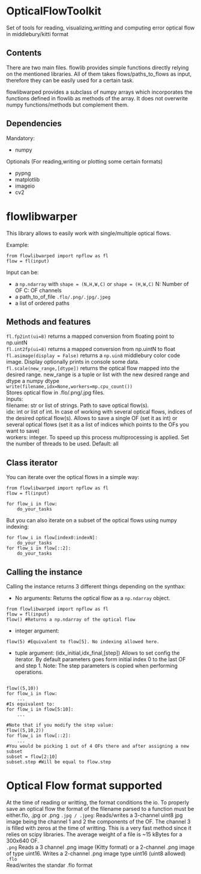 # OpticalFlowToolkit
Set of tools for reading, visualizing,writting and computing error  optical flow in middlebury/kitti format 
## Contents  
There are two main files. flowlib provides simple functions directly relying on the mentioned libraries. All of them takes flows/paths_to_flows as input, therefore they can be easily used for a certain task.  

flowlibwarped provides a subclass of numpy arrays which incorporates the functions defined in flowlib as methods of the array. It does not overwrite numpy functions/methods but complement them.

## Dependencies  
Mandatory:  
- numpy  

Optionals (For reading,writing or plotting some certain formats)  
 - pypng  
 - matplotlib  
 - imageio  
 - cv2  

# flowlibwarper  
This library allows to easily work with single/multiple optical flows.  

Example:  
```
from flowlibwarped import npflow as fl
flow = fl(input)
```
Input can be:
- a ```np.ndarray``` with ```shape = (N,H,W,C)``` or ```shape = (H,W,C)``` 
     N: Number of OF 
    C: OF channels  
- a path_to_of_file ```.flo/.png/.jpg/.jpeg```
- a list of ordered paths 
## Methods  and features  
```fl.fp2int(ui=8)``` returns a mapped conversion from floating point to np.uintN  
```fl.int2fp(ui=8)``` returns a mapped conversion from np.uintN to float  
```fl.asimage(display = False)```  returns a ```np.uin8``` middlebury color code image. Display optionally prints in console some data.  
```fl.scale(new_range,[dtype])``` returns the optical flow mapped into the desired range. new_range is a tuple or list with the new desired range and dtype a numpy dtype  
```write(filename,idx=None,workers=mp.cpu_count())```  
Stores optical flow in .flo/.png/.jpg files.  
    Inputs:  
    filename: str or list of strings. Path to save optical flow(s).  
    idx: int or list of int. In case of working with several optical flows, indices of the desired optical flow(s). Allows to save a single OF (set it as int) or several optical flows (set it as a list of indices which points to the OFs you want to save)  
    workers: integer. To speed up this process multiprocessing is applied. Set the number of threads to be used. Default: all

## Class iterator  
You can iterate over the optical flows in a simple way: 
```
from flowlibwarped import npflow as fl
flow = fl(input)

for flow_i in flow:
    do_your_tasks
```
But you can also iterate on a subset of the optical flows using numpy indexing:
```
for flow_i in flow[index0:indexN]:
    do_your_tasks
for flow_i in flow[::2]:
    do_your_tasks
```
## Calling the instance  
Calling the instance returns 3 different things depending on the synthax:
- No arguments: Returns the optical flow as a ```np.ndarray``` object.  
```
from flowlibwarped import npflow as fl
flow = fl(input)
flow() #Returns a np.ndarray of the optical flow
```
- integer argument:
```
flow(5) #Equivalent to flow[5]. No indexing allowed here.
```
- tuple argument: (idx_initial,idx_final,[step])
    Allows to set config the iterator. By default parameters goes form initial index 0 to the last OF and step 1.
    Note: The step parameters is copied when performing operations.
```

flow((5,10)) 
for flow_i in flow:
    ...
#Is equivalent to:
for flow_i in flow[5:10]:
    ...
    
#Note that if you modify the step value:
flow((5,10,2)) 
for flow_i in flow[::2]:
    ...
#You would be picking 1 out of 4 OFs there and after assigning a new subset
subset = flow[2:10]
subset.step #Will be equal to flow.step
```
# Optical Flow format supported  
At the time of reading or writting, the format conditions the io. To properly save an optical flow the format of the filename parsed to a function must be either.flo, .jpg or .png
```.jpg / .jpeg```:
Reads/writes a 3-channel uint8 jpg image being the channel 1 and 2 the components of the OF. The channel 3 is filled with zeros at the time of writting.
This is a very fast method since it relies on scipy libraries. The average weight of a file is ~15 kBytes for a 300x640 OF.  
```.png```
Reads a 3 channel .png image (Kitty format) or a 2-channel .png image of type uint16. Writes a 2-channel .png image type uint16 (uint8 allowed)  
```.flo```  
Read/writes the standar .flo format
